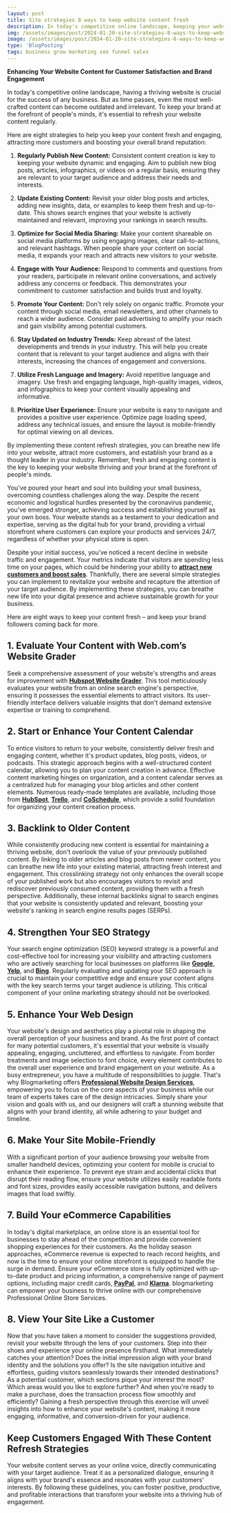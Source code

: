```yaml
---
layout: post
title: Site strategies 8 ways to keep website content fresh
description: In today's competitive online landscape, keeping your website content fresh and relevant is essential for attracting and retaining visitors. When your content is stale, it sends a signal to search engines that your website is no longer active or up-to-date. This can lead to lower rankings in search results, which in turn can reduce your website's visibility and traffic 
img: /assets/images/post/2024-01-20-site-strategies-8-ways-to-keep-website-content-freshs/site-strategies-8-ways-to-keep-website-content-freshs.jpg
image: /assets/images/post/2024-01-20-site-strategies-8-ways-to-keep-website-content-freshs/site-strategies-8-ways-to-keep-website-content-freshs.jpg
type: 'BlogPosting'
tags: business grow marketing seo funnel sales
---
```


**Enhancing Your Website Content for Customer Satisfaction and Brand Engagement**

In today's competitive online landscape, having a thriving website is crucial for the success of any business. But as time passes, even the most well-crafted content can become outdated and irrelevant. To keep your brand at the forefront of people's minds, it's essential to refresh your website content regularly.

Here are eight strategies to help you keep your content fresh and engaging, attracting more customers and boosting your overall brand reputation:

1. **Regularly Publish New Content:** Consistent content creation is key to keeping your website dynamic and engaging. Aim to publish new blog posts, articles, infographics, or videos on a regular basis, ensuring they are relevant to your target audience and address their needs and interests.

2. **Update Existing Content:** Revisit your older blog posts and articles, adding new insights, data, or examples to keep them fresh and up-to-date. This shows search engines that your website is actively maintained and relevant, improving your rankings in search results.

3. **Optimize for Social Media Sharing:** Make your content shareable on social media platforms by using engaging images, clear call-to-actions, and relevant hashtags. When people share your content on social media, it expands your reach and attracts new visitors to your website.

4. **Engage with Your Audience:** Respond to comments and questions from your readers, participate in relevant online conversations, and actively address any concerns or feedback. This demonstrates your commitment to customer satisfaction and builds trust and loyalty.

5. **Promote Your Content:** Don't rely solely on organic traffic. Promote your content through social media, email newsletters, and other channels to reach a wider audience. Consider paid advertising to amplify your reach and gain visibility among potential customers.

6. **Stay Updated on Industry Trends:** Keep abreast of the latest developments and trends in your industry. This will help you create content that is relevant to your target audience and aligns with their interests, increasing the chances of engagement and conversions.

7. **Utilize Fresh Language and Imagery:** Avoid repetitive language and imagery. Use fresh and engaging language, high-quality images, videos, and infographics to keep your content visually appealing and informative.

8. **Prioritize User Experience:** Ensure your website is easy to navigate and provides a positive user experience. Optimize page loading speed, address any technical issues, and ensure the layout is mobile-friendly for optimal viewing on all devices.

By implementing these content refresh strategies, you can breathe new life into your website, attract more customers, and establish your brand as a thought leader in your industry. Remember, fresh and engaging content is the key to keeping your website thriving and your brand at the forefront of people's minds.

You've poured your heart and soul into building your small business, overcoming countless challenges along the way. Despite the recent economic and logistical hurdles presented by the coronavirus pandemic, you've emerged stronger, achieving success and establishing yourself as your own boss. Your website stands as a testament to your dedication and expertise, serving as the digital hub for your brand, providing a virtual storefront where customers can explore your products and services 24/7, regardless of whether your physical store is open.

Despite your initial success, you've noticed a recent decline in website traffic and engagement. Your metrics indicate that visitors are spending less time on your pages, which could be hindering your ability to **[attract new customers and boost sales](https://blog.hubspot.com/sales/lucrative-ecommerce-niches)**. Thankfully, there are several simple strategies you can implement to revitalize your website and recapture the attention of your target audience. By implementing these strategies, you can breathe new life into your digital presence and achieve sustainable growth for your business.

Here are eight ways to keep your content fresh – and keep your brand followers coming back for more.

## 1. Evaluate Your Content with Web.com’s Website Grader

Seek a comprehensive assessment of your website's strengths and areas for improvement with **[Hubspot Website Grader](https://website.grader.com/)**. This tool meticulously evaluates your website from an online search engine's perspective, ensuring it possesses the essential elements to attract visitors. Its user-friendly interface delivers valuable insights that don't demand extensive expertise or training to comprehend.

## 2. Start or Enhance Your Content Calendar

To entice visitors to return to your website, consistently deliver fresh and engaging content, whether it's product updates, blog posts, videos, or podcasts. This strategic approach begins with a well-structured content calendar, allowing you to plan your content creation in advance. Effective content marketing hinges on organization, and a content calendar serves as a centralized hub for managing your blog articles and other content elements. Numerous ready-made templates are available, including those from **[HubSpot](https://offers.hubspot.com/editorial-calendar-templates)**, **[Trello](https://trello.com/b/PnZ5qd78/editorial-calendar-template-trello-for-content-creators)**, and **[CoSchedule](https://coschedule.com/content-marketing/content-calendar/content-calendar-template)**, which provide a solid foundation for organizing your content creation process.

## 3. Backlink to Older Content

While consistently producing new content is essential for maintaining a thriving website, don't overlook the value of your previously published content. By linking to older articles and blog posts from newer content, you can breathe new life into your existing material, attracting fresh interest and engagement. This crosslinking strategy not only enhances the overall scope of your published work but also encourages visitors to revisit and rediscover previously consumed content, providing them with a fresh perspective. Additionally, these internal backlinks signal to search engines that your website is consistently updated and relevant, boosting your website's ranking in search engine results pages (SERPs).

## 4. Strengthen Your SEO Strategy

Your search engine optimization (SEO) keyword strategy is a powerful and cost-effective tool for increasing your visibility and attracting customers who are actively searching for local businesses on platforms like **[Google](https://www.google.com/)**, **[Yelp](https://www.yelp.com/)**, and **[Bing](https://www.bing.com/)**. Regularly evaluating and updating your SEO approach is crucial to maintain your competitive edge and ensure your content aligns with the key search terms your target audience is utilizing. This critical component of your online marketing strategy should not be overlooked.

## 5. Enhance Your Web Design

Your website's design and aesthetics play a pivotal role in shaping the overall perception of your business and brand. As the first point of contact for many potential customers, it's essential that your website is visually appealing, engaging, uncluttered, and effortless to navigate. From border treatments and image selection to font choice, every element contributes to the overall user experience and brand engagement on your website. As a busy entrepreneur, you have a multitude of responsibilities to juggle. That's why Blogmarketing offers **[Professional Website Design Services](https://www.fiverr.com/officialtrento/design-redesign-develop-a-business-website-with-html-css)**, empowering you to focus on the core aspects of your business while our team of experts takes care of the design intricacies. Simply share your vision and goals with us, and our designers will craft a stunning website that aligns with your brand identity, all while adhering to your budget and timeline.

## 6. Make Your Site Mobile-Friendly

With a significant portion of your audience browsing your website from smaller handheld devices, optimizing your content for mobile is crucial to enhance their experience. To prevent eye strain and accidental clicks that disrupt their reading flow, ensure your website utilizes easily readable fonts and font sizes, provides easily accessible navigation buttons, and delivers images that load swiftly.

## 7. Build Your eCommerce Capabilities

In today's digital marketplace, an online store is an essential tool for businesses to stay ahead of the competition and provide convenient shopping experiences for their customers. As the holiday season approaches, eCommerce revenue is expected to reach record heights, and now is the time to ensure your online storefront is equipped to handle the surge in demand. Ensure your eCommerce store is fully optimized with up-to-date product and pricing information, a comprehensive range of payment options, including major credit cards, **[PayPal](https://www.paypal.com/us/home)**, and **[Klarna](https://www.klarna.com/us/)**. blogmarketing can empower your business to thrive online with our comprehensive Professional Online Store Services.

## 8. View Your Site Like a Customer

Now that you have taken a moment to consider the suggestions provided, revisit your website through the lens of your customers. Step into their shoes and experience your online presence firsthand. What immediately catches your attention? Does the initial impression align with your brand identity and the solutions you offer? Is the site navigation intuitive and effortless, guiding visitors seamlessly towards their intended destinations? As a potential customer, which sections pique your interest the most? Which areas would you like to explore further? And when you're ready to make a purchase, does the transaction process flow smoothly and efficiently? Gaining a fresh perspective through this exercise will unveil insights into how to enhance your website's content, making it more engaging, informative, and conversion-driven for your audience.

## Keep Customers Engaged With These Content Refresh Strategies

Your website content serves as your online voice, directly communicating with your target audience. Treat it as a personalized dialogue, ensuring it aligns with your brand's essence and resonates with your customers' interests. By following these guidelines, you can foster positive, productive, and profitable interactions that transform your website into a thriving hub of engagement.